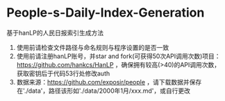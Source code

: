 # People-s-Daily-Index-Generation
  基于hanLP的人民日报索引生成方法
1. 使用前请检查文件路径与命名规则与程序设置的是否一致
2. 使用前请注册hanLP账号，并star and fork(可获得50次API调用次数)项目：https://github.com/hankcs/HanLP ，确保拥有较高(>40)的API调用次数，获取密钥后于代码53行处修改auth
3. 数据来源：https://github.com/exposir/people ，请下载数据并保存在'./data'，路径该形如'./data/2000年1月/xxx.md'，或自行更改
